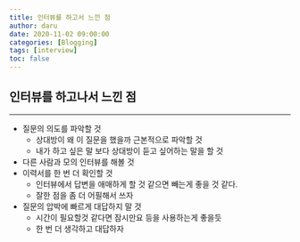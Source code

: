 ```yaml
---
title: 인터뷰를 하고서 느낀 점
author: daru
date: 2020-11-02 09:00:00
categories: [Blogging]
tags: [interview]
toc: false
---
```


## 인터뷰를 하고나서 느낀 점

---

- 질문의 의도를 파악할 것
    - 상대방이 왜 이 질문을 했을까 근본적으로 파악할 것
    - 내가 하고 싶은 말 보다 상대방이 듣고 싶어하는 말을 할 것
- 다른 사람과 모의 인터뷰를 해볼 것
- 이력서를 한 번 더 확인할 것
    - 인터뷰에서 답변을 애매하게 할 것 같으면 빼는게 좋을 것 같다.
    - 잘한 점을 좀 더 어필해서 쓰자
- 질문의 압박에 빠르게 대답하지 말 것
    - 시간이 필요할것 같다면 잠시만요 등을 사용하는게 좋을듯
    - 한 번 더 생각하고 대답하자

